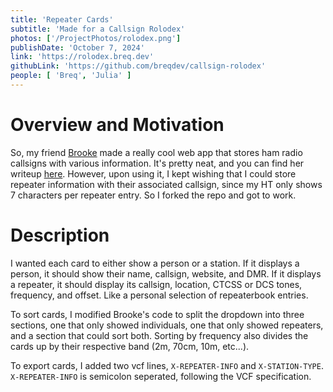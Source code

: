 ```yaml
---
title: 'Repeater Cards'
subtitle: 'Made for a Callsign Rolodex'
photos: ['/ProjectPhotos/rolodex.png']
publishDate: 'October 7, 2024'
link: 'https://rolodex.breq.dev'
githubLink: 'https://github.com/breqdev/callsign-rolodex'
people: [ 'Breq', 'Julia' ]
---
```


# Overview and Motivation

So, my friend [Brooke](https://breq.dev) made a really cool web app that stores ham radio callsigns with various information. It's pretty neat, and you can find her writeup [here](https://breq.dev/projects/rolodex). However, upon using it, I kept wishing that I could store repeater information with their associated callsign, since my HT only shows 7 characters per repeater entry. So I forked the repo and got to work.

# Description

I wanted each card to either show a person or a station. If it displays a person, it should show their name, callsign, website, and DMR. If it displays a repeater, it should display its callsign, location, CTCSS or DCS tones, frequency, and offset. Like a personal selection of repeaterbook entries.

To sort cards, I modified Brooke's code to split the dropdown into three sections, one that only showed individuals, one that only showed repeaters, and a section that could sort both. Sorting by frequency also divides the cards up by their respective band (2m, 70cm, 10m, etc...). 

To export cards, I added two vcf lines, `X-REPEATER-INFO` and `X-STATION-TYPE`. `X-REPEATER-INFO` is semicolon seperated, following the VCF specification.

